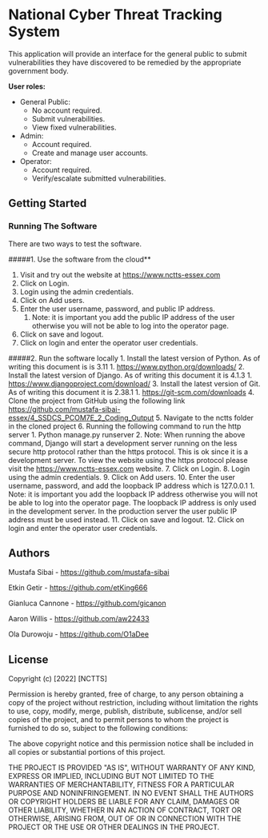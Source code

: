 # National Cyber Threat Tracking System
 
This application will provide an interface for the general public to submit vulnerabilities they have discovered to be remedied by the appropriate government body.

**User roles:**
- General Public:
  - No account required.
  - Submit vulnerabilities.
  - View fixed vulnerabilities.
- Admin:
  - Account required.
  - Create and manage user accounts.
- Operator: 
  - Account required.
  - Verify/escalate submitted vulnerabilities.

## Getting Started

### Running The Software


There are two ways to test the software.

#####1. Use the software from the cloud**
   1. Visit and try out the website at https://www.nctts-essex.com
   2. Click on Login.
   3. Login using the admin credentials.
   4. Click on Add users.
   5. Enter the user username, password, and public IP address.
      1. Note: it is important you add the public IP address of the user otherwise you will not be able to log into the operator page.
   7. Click on save and logout.
   8. Click on login and enter the operator user credentials.

#####2. Run the software locally
    1. Install the latest version of Python. As of writing this document is is 3.11
       1. https://www.python.org/downloads/ 
    2. Install the latest version of Django. As of writing this document it is 4.1.3
       1. https://www.djangoproject.com/download/ 
    3. Install the latest version of Git. As of writing this document it is 2.38.1
       1. https://git-scm.com/downloads 
    4. Clone the project from GitHub using the following link https://github.com/mustafa-sibai-essex/4_SSDCS_PCOM7E_2_Coding_Output
    5. Navigate to the nctts folder in the cloned project
    6. Running the following command to run the http server
       1. Python manage.py runserver
       2. Note: When running the above command, Django will start a development server running on the less secure http protocol rather than the https protocol. This is ok since it is a development server. To view the website using the https protocol please visit the https://www.nctts-essex.com website.
    7. Click on Login.
    8. Login using the admin credentials.
    9. Click on Add users.
    10. Enter the user username, password, and add the loopback IP address which is 127.0.0.1
       1. Note: it is important you add the loopback IP address otherwise you will not be able to log into the operator page. The loopback IP address is only used in the development server. In the production server the user public IP address must be used instead.
    11. Click on save and logout.
    12. Click on login and enter the operator user credentials.


## Authors

Mustafa Sibai - https://github.com/mustafa-sibai

Etkin Getir - https://github.com/etKing666

Gianluca Cannone - https://github.com/gicanon

Aaron Willis - https://github.com/aw22433

Ola Durowoju - https://github.com/O1aDee

## License

Copyright (c) [2022] [NCTTS]

Permission is hereby granted, free of charge, to any person obtaining a copy of the project without restriction, including without limitation the rights to use, copy, modify, merge, publish, distribute, sublicense, and/or sell copies of the project, and to permit persons to whom the project is furnished to do so, subject to the following conditions:

The above copyright notice and this permission notice shall be included in all copies or substantial portions of this project.

THE PROJECT IS PROVIDED "AS IS", WITHOUT WARRANTY OF ANY KIND, EXPRESS OR IMPLIED, INCLUDING BUT NOT LIMITED TO THE WARRANTIES OF MERCHANTABILITY, FITNESS FOR A PARTICULAR PURPOSE AND NONINFRINGEMENT. IN NO EVENT SHALL THE AUTHORS OR COPYRIGHT HOLDERS BE LIABLE FOR ANY CLAIM, DAMAGES OR OTHER LIABILITY, WHETHER IN AN ACTION OF CONTRACT, TORT OR OTHERWISE, ARISING FROM, OUT OF OR IN CONNECTION WITH THE PROJECT OR THE USE OR OTHER DEALINGS IN THE PROJECT.
